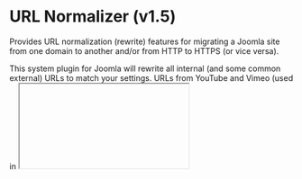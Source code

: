 # URL Normalizer (v1.5)

Provides URL normalization (rewrite) features for migrating a Joomla site from one domain to another and/or from HTTP to HTTPS (or vice versa).

This system plugin for Joomla will rewrite all internal (and some common external) URLs to match your settings. URLs from YouTube and Vimeo (used in <iframe> embeds) will be re-written to use HTTPS.

It also features:
- JS based redirects from HTTP to HTTPS (and vice versa) - perfect for when a Joomla site is behind CloudFlare's CDN, using Flexible SSL and served via Varnish (which supports HTTP only)
- better client-side caching header setup (with component exclusions) which can greatly assist in frontend performance, especially when Joomla is behind a caching proxy like Varnish or Nginx
- Custom HTTP header (X-Logged-In) transmission to assist in detecting user logins when using Joomla behind a caching proxy like Varnish or Nginx
- tidy HTML markup (the rendered output) by using the PHP Tidy library, adapted for HTML5
- assists in "adaptive" website development (separate desktop & mobile versions) by setting a PHP constant (SITE_VIEW) to use anywhere in Joomla to distinguish a desktop from a mobile request (uses the ?m or &m URL modifier)

...with more features to be gradually added.


## COMPATIBILITY
The plugin works with PHP5 and PHP7.

It is fully compatible with Joomla versions 1.5, 2.5 & 3.x.


## DOWNLOAD
You can get the latest (published) version here:

https://www.joomlaworks.net/downloads/?f=plg_urlnormalizer-v1.4_j1.5-3.x.zip (recommended)

...or you can get the latest export from this repo here: https://github.com/joomlaworks/url-normalizer/archive/master.zip

The plugin supports updating via the Joomla Updater, so any new releases will appear there.


## LICENSE
The plugin is distributed under the [GNU/GPL license](https://www.gnu.org/licenses/gpl.html).
